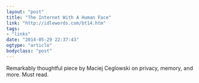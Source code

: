 ```yaml
---
layout: "post"
title: "The Internet With A Human Face"
link: "http://idlewords.com/bt14.htm"
tags: 
- "links"
date: "2014-05-29 22:37:43"
ogtype: "article"
bodyclass: "post"
---
```


Remarkably thoughtful piece by Maciej Ceglowski on privacy, memory, and more. Must read.
